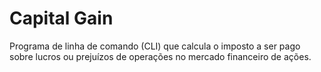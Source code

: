 # Capital Gain
Programa de linha de comando (CLI) que calcula o imposto a ser pago sobre lucros ou prejuízos de operações no mercado financeiro de ações.
